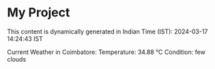 # My Project

This content is dynamically generated in Indian Time (IST): 2024-03-17 14:24:43 IST


Current Weather in Coimbatore:
Temperature: 34.88 °C
Condition: few clouds
